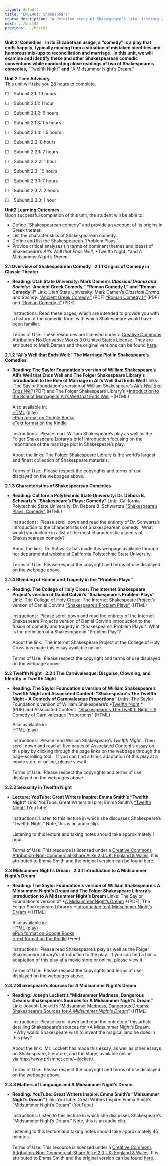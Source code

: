 ```yaml
---
layout: default
title: "ENGL401: Shakespeare"
course_description: "A detailed study of Shakespeare’s life, literary works, historical and philosophical contexts, and a close examination of his poetry and six of his major plays: A Midsummer Night’s Dream, Twelfth Night, Macbeth, Hamlet, Richard III and Henry V."
next: ../Unit03
previous: ../Unit01
---
```

**Unit 2: Comedies** <span id="2"></span> 
**In its Elizabethan usage, a “comedy” is a play that ends happily,
typically moving from a situation of mistaken identities and humorous
mix-ups to reconciliation and marriage.  In this unit, we will examine
and identify these and other Shakespearean comedic conventions while
conducting close readings of two of Shakespeare’s comedies,** "Twelfth
Night" **and** "A Midsummer Night’s Dream."

**Unit 2 Time Advisory**  
This unit will take you 28 hours to complete.   
  
 ☐    Subunit 2.1: 10 hours  
  
 ☐    Subunit 2.1.1: 1 hour  
  
 ☐    Subunit 2.1.2: 6 hours  
  
 ☐    Subunit 2.1.3: 1.5 hours  
  
 ☐    Subunit 2.1.4: 1.5 hours

☐    Subunit 2.2: 8 hours  
  
 ☐    Subunit 2.2.1: 7 hours  
  
 ☐    Subunit 2.2.2: 1 hour

☐    Subunit 2.3: 10 hours  
  
 ☐    Subunit 2.3.1: 7 hours  
  
 ☐    Subunit 2.3.2: 2 hours  
  
 ☐    Subunit 2.3.3: 1 hour

**Unit2 Learning Outcomes**  
Upon successful completion of this unit, the student will be able to:

-   Define “Shakespearean comedy” and provide an account of its origins
    in Greek theater.
-   List the characteristics of Shakespearean comedy.
-   Define and list the Shakespearean “Problem Plays.”
-   Provide critical analyses (in terms of dominant themes and ideas) of
    Shakespeare’s *All’s Well that Ends Well*, *Twelfth Night, *and *A
    Midsummer Night’s Dream*.

**2.1 Overview of Shakespearean Comedy** <span id="2.1"></span> 
**2.1.1 Origins of Comedy in Classic Theater** <span id="2.1.1"></span> 
-   **Reading: Utah State University: Mark Damen’s *Classical Drama and
    Society*: “Ancient Greek Comedy,” “Roman Comedy I,” and “Roman
    Comedy II”**
    Link: Utah State University: Mark Damen’s *Classical Drama and
    Society*: [“Ancient Greek
    Comedy,”](https://resources.saylor.org/archived/wp-content/uploads/2013/04/ENGL401-2.1.1-EarlyGreekComedyandSatyrPlays.pdf)
    (PDF) [“Roman Comedy
    I,”](https://resources.saylor.org/archived/wp-content/uploads/2013/04/ENGL401-2.1.1-RomanComedyPart1-.pdf)
    (PDF) and [“Roman Comedy
    II”](https://resources.saylor.org/archived/wp-content/uploads/2013/04/ENGL401-2.1.1-RomanComedyPart2.pdf)
    (PDF)  
        
     Instructions: Read these pages, which are intended to provide you
    with a history of the comedic form, with which Shakespeare would
    have been familiar.  
        
     Terms of Use: These resources are licensed under a [Creative
    Commons Attribution-No Derivative Works 3.0 United States
    License.](http://creativecommons.org/licenses/by-nd/3.0/us/) They
    are attributed to Mark Damen and the original versions can be found
    [here](http://www.usu.edu/markdamen/ClasDram/coursedescription.htm).

**2.1.2 “All’s Well that Ends Well:” The Marriage Plot in Shakespeare’s
Comedies** <span id="2.1.2"></span> 
-   **Reading: The Saylor Foundation's version of William Shakespeare’s
    All’s Well that Ends Well and The Folger Shakespeare Library’s
    Introduction to the Role of Marriage in All’s Well that Ends Well**
    Links:  The Saylor Foundation's version of William
    Shakespeare’s [*All’s Well that Ends
    Well*](https://resources.saylor.org/archived/wp-content/uploads/2011/11/SAYLOR.ORG-ENGL401-ALLS-WELL-THAT-ENDS-WELL.pdf) (PDF)
    and The Folger Shakespeare Library’s *[Introduction to the Role of
    Marriage in All’s Well that Ends
    Well](http://www.folger.edu/template.cfm?cid=877) *(HTML)  
        
     Also available in:  
     [HTML](http://www.gutenberg.org/cache/epub/1529/pg1529.html)
    (play)  
     [ePub format on Google
    Books](http://books.google.com/books?id=HtnE8gQR9lYC&printsec=frontcover&dq=All%E2%80%99s+Well+that+Ends+Well&source=bl&ots=lbjrsXFkz4&sig=tQlbo70bHSB7_YpMX_nXUGQirBk&hl=en&ei=UC2OTOfnDIP98Abx-b36CQ&sa=X&oi=book_result&ct=result&resnum=3&ved=0CDMQ6AEwAg#v=onepag)  
     [eText format on the
    Kindle](http://www.amazon.com/Alls-Well-That-Ends-ebook/dp/B000FC1FXE/ref=sr_1_1?ie=UTF8&m=AG56TWVU5XWC2&s=digital-text&qid=1284386211&sr=1-1)  
        
     Instructions:  Please read  William Shakespeare’s play as well as
    the Folger Shakespeare Library’s brief introduction focusing on the
    importance of the marriage plot in Shakespeare’s play.    
          
     About the links: The Folger Shakespeare Library is the world’s
    largest and finest collection of Shakespeare materials.    
        
     Terms of Use:  Please respect the copyrights and terms of use
    displayed on the webpages above.

**2.1.3 Characteristics of Shakespearean Comedies** <span
id="2.1.3"></span> 
-   **Reading: California Polytechnic State University: Dr. Debora B.
    Schwartz’s “Shakespeare’s Plays: Comedy”**
    Link:  California Polytechnic State University: Dr. Debora B.
    Schwartz’s [“Shakespeare’s Plays:
    Comedy”](http://cla.calpoly.edu/%7Edschwart/engl339/comedy.html)
    (HTML)  
        
     Instructions:  Please scroll down and read the entirety of Dr.
    Schwartz’s introduction to the characteristics of Shakespearean
    comedy.  What would you include in a list of the most characteristic
    aspects of Shakespearean comedy?    
          
     About the link:  Dr. Schwartz has made this webpage available
    through her departmental website at California Polytechnic State
    University.    
        
     Terms of Use:  Please respect the copyright and terms of use
    displayed on the webpage above.

**2.1.4 Blending of Humor and Tragedy in the “Problem Plays”** <span
id="2.1.4"></span> 
-   **Reading: The College of Holy Cross: The Internet Shakespeare
    Project’s version of Daniel Colvin’s “Shakespeare’s Problem Plays”**
    Link:  The College of Holy Cross:  The Internet Shakespeare
    Project’s version of Daniel Colvin’s [“Shakespeare’s Problem
    Plays”](http://college.holycross.edu/projects/isp/measure/essays/1_3_problemplays.html) (HTML)  
        
     Instructions:  Please scroll down and read the entirety of the
    Internet Shakespeare Project’s version of Daniel Colvin’s
    introduction to the fusion of comedy and tragedy in “Shakespeare’s
    Problem Plays.”  What is the definition of a Shakespearean “Problem
    Play”?    
          
     About the link:  The Internet Shakespeare Project at the College of
    Holy Cross has made this essay available online.    
        
     Terms of Use:  Please respect the copyright and terms of use
    displayed on the webpage above.

**2.2 Twelfth Night** <span id="2.2"></span> 
**2.2.1 The Carnivalesque: Disguise, Clowning, and Identity in Twelfth
Night** <span id="2.2.1"></span> 
-   **Reading: The Saylor Foundation's version of William Shakespeare’s
    Twelfth Night and Associated Content: “Shakespeare's The Twelfth
    Night – A Comedy of Carnivalesque Proportions”**
    Links: The Saylor Foundation's version of William Shakespeare’s
    *[Twelfth
    Night](https://resources.saylor.org/archived/wp-content/uploads/2011/11/SAYLOR.ORG-ENGL401-TWELFTH-NIGHT.pdf) *(PDF) and
    Associated Content:  [“Shakespeare's The Twelfth Night – A Comedy of
    Carnivalesque
    Proportions”](https://web.archive.org/web/20090105062523/http://www.associatedcontent.com/article/605541/shakespeares_the_twelfth_night_a_comedy.html?cat=2) (HTML)  
      
     Also available in:  
     [HTML](http://www.gutenberg.org/cache/epub/1527/pg1527.html) (play)  
        
     Instructions:  Please read William Shakespeare’s *Twelfth Night*.
     Then scroll down and read all five pages of Associated Content’s
    essay on this play by clicking through the page links on the webpage
    through the page-scrolling tool.   If you can find a filmic
    adaptation of this play at a movie store or online, please view
    it.  
          
     Terms of Use:  Please respect the copyrights and terms of use
    displayed on the webpages above.

**2.2.2 Sexuality in Twelfth Night** <span id="2.2.2"></span> 
-   **Lecture: YouTube: Great Writers Inspire: Emma Smith’s “Twelfth
    Night”**
    Link: YouTube: Great Writers Inspire: Emma Smith’s [“Twelfth
    Night”](http://www.youtube.com/watch?v=wpjLNdsuSRU) (YouTube)  
        
     Instructions: Listen to this lecture in which she discusses
    Shakespeare’s “Twelfth Night.” Note, this is an audio clip.  
        
     Listening to this lecture and taking notes should take
    approximately 1 hour.  
        
     Terms of Use: This resource is licensed under a [Creative Commons
    Attribution-Non-Commercial-Share Alike 2.0 UK: England &
    Wales](http://creativecommons.org/licenses/by-nc-sa/2.0/). It is
    attributed to Emma Smith and the original version can be found
    [here](http://writersinspire.org/content/twelfth-night).

**2.3 Midsummer Night’s Dream** <span id="2.3"></span> 
**2.3.1 Introduction to A Midsummer Night’s Dream** <span
id="2.3.1"></span> 
-   **Reading: The Saylor Foundation's version of William Shakespeare’s
    A Midsummer Night’s Dream and The Folger Shakespeare Library’s
    Introduction to A Midsummer Night’s Dream**
    Links: The Saylor Foundation's version of *[A Midsummer Night’s
    Dream](https://resources.saylor.org/archived/wp-content/uploads/2011/11/SAYLOR.ORG-ENGL401-MIDSUMMER-NIGHTS-DREAM.pdf) *(PDF), The
    Folger Shakespeare Library’s *[Introduction to A Midsummer Night’s
    Dream](http://www.folger.edu/template.cfm?cid=901) *(HTML)  
        
     Also available in:  
     [HTML](http://www.gutenberg.org/cache/epub/2242/pg2242.html)
    (play)  
     [ePub format on Google
    Books](http://books.google.com/books?id=ljnfc90FevUC&printsec=frontcover&dq=A+Midsummer%27s+Night+Dream&hl=en&ei=IjGOTJCXEcOB8gaYm-iZCw&sa=X&oi=book_result&ct=result&resnum=1&ved=0CDUQ6AEwAA#v=onepage&q&f=false)  
     [eText format on the
    Kindle](http://www.amazon.com/A-Midsummer-Nights-Dream-ebook/dp/B000JMLOJU/ref=sr_1_1?ie=UTF8&m=AG56TWVU5XWC2&s=digital-text&qid=1284387771&sr=1-1)
    (Free)  
        
     Instructions:  Please read Shakespeare’s play as well as the Folger
    Shakespeare Library’s introduction to the play.  If you can find a
    filmic adaptation of this play at a movie store or online, please
    view it.     
          
     Terms of Use:  Please respect the copyrights and terms of use
    displayed on the webpages above.

**2.3.2 Shakespeare’s Sources for A Midsummer Night’s Dream** <span
id="2.3.2"></span> 
-   **Reading: Joseph Lockett’s “Midsummer Madness, Dangerous Dreams:
    Shakespeare’s Sources for A Midsummer Night’s Dream”**
    Link: Joseph Lockett’s “[Midsummer Madness, Dangerous Dreams:
    Shakespeare’s Sources for *A Midsummer Night’s
    Dream*](http://www.prismnet.com/~jlockett/Grist/English/dream-sources.html)” (HTML)  
        
     Instructions:  Please scroll down and read the entirety of this
    article detailing Shakespeare’s sources for *A Midsummer Night’s
    Dream.  *Why would Shakespeare wish to invent the magical land he
    does in this play?    
          
     About the link:  Mr. Lockett has made this essay, as well as other
    essays on Shakespeare, literature, and the stage, available online
    via <http://www.prismnet.com/~jlockett/>.  
        
     Terms of Use:  Please respect the copyright and terms of use
    displayed on the webpage above.

**2.3.3 Matters of Language and A Midsummer Night’s Dream** <span
id="2.3.3"></span> 
-   **Reading: YouTube: Great Writers Inspire: Emma Smith’s “Midsummer
    Night’s Dream”**
    Link: YouTube: Great Writers Inspire: Emma Smith’s [“Midsummer
    Night’s Dream”](http://www.youtube.com/watch?v=YzHyLKUun4s)
    (YouTube)  
        
     Instructions: Listen to this lecture in which she discusses
    Shakespeare’s “Midsummer Night’s Dream.” Note, this is an audio
    clip.  
        
     Listening to this lecture and taking notes should take
    approximately 45 minutes.  
        
     Terms of Use: This resource is licensed under a [Creative Commons
    Attribution-Non-Commercial-Share Alike 2.0 UK: England &
    Wales](http://creativecommons.org/licenses/by-nc-sa/2.0/). It is
    attributed to Emma Smith and the original version can be found
    [here](http://writersinspire.org/content/midsummer-nights-dream-0).


